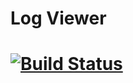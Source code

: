 # Log Viewer 
[![Build Status](https://api.shippable.com/projects/53db72fd835e155502efd43a/badge/master)](https://www.shippable.com/projects/53db72fd835e155502efd43a)
=============================


